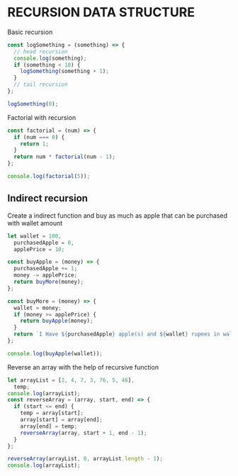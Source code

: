 # RECURSION DATA STRUCTURE

Basic recursion

```js
const logSomething = (something) => {
  // head recursion
  console.log(something);
  if (something < 10) {
    logSomething(something + 1);
  }
  // tail recursion
};

logSomething(0);
```

Factorial with recursion

```js
const factorial = (num) => {
  if (num === 0) {
    return 1;
  }
  return num * factorial(num - 1);
};

console.log(factorial(5));
```

## Indirect recursion

Create a indirect function and buy as much as apple that can be purchased with wallet amount

```js
let wallet = 100,
  purchasedApple = 0,
  applePrice = 10;

const buyApple = (money) => {
  purchasedApple += 1;
  money -= applePrice;
  return buyMore(money);
};

const buyMore = (money) => {
  wallet = money;
  if (money >= applePrice) {
    return buyApple(money);
  }
  return `I Have ${purchasedApple} apple(s) and ${wallet} rupees in wallet`;
};

console.log(buyApple(wallet));
```

Reverse an array with the help of recursive function

```js
let arrayList = [2, 4, 7, 3, 76, 5, 46],
  temp;
console.log(arrayList);
const reverseArray = (array, start, end) => {
  if (start <= end) {
    temp = array[start];
    array[start] = array[end];
    array[end] = temp;
    reverseArray(array, start + 1, end - 1);
  }
};

reverseArray(arrayList, 0, arrayList.length - 1);
console.log(arrayList);
```
